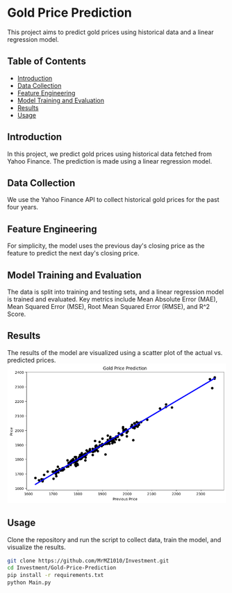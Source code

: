 # Gold Price Prediction

This project aims to predict gold prices using historical data and a linear regression model.

## Table of Contents

- [Introduction](#introduction)
- [Data Collection](#data-collection)
- [Feature Engineering](#feature-engineering)
- [Model Training and Evaluation](#model-training-and-evaluation)
- [Results](#results)
- [Usage](#usage)

## Introduction

In this project, we predict gold prices using historical data fetched from Yahoo Finance. The prediction is made using a linear regression model.

## Data Collection

We use the Yahoo Finance API to collect historical gold prices for the past four years.

## Feature Engineering

For simplicity, the model uses the previous day's closing price as the feature to predict the next day's closing price.

## Model Training and Evaluation

The data is split into training and testing sets, and a linear regression model is trained and evaluated. Key metrics include Mean Absolute Error (MAE), Mean Squared Error (MSE), Root Mean Squared Error (RMSE), and R^2 Score.

## Results

The results of the model are visualized using a scatter plot of the actual vs. predicted prices.
![Result](result.png)

## Usage

Clone the repository and run the script to collect data, train the model, and visualize the results.

```bash
git clone https://github.com/MrMZ1010/Investment.git
cd Investment/Gold-Price-Prediction
pip install -r requirements.txt
python Main.py
```

